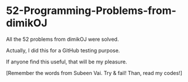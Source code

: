 # 52-Programming-Problems-from-dimikOJ

All the 52 problems from dimikOJ were solved.

Actually, I did this for a GitHub testing purpose.

If anyone find this useful, that will be my pleasure.

[Remember the words from Subeen Vai. Try & fail! Than, read my codes!]
